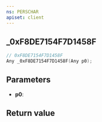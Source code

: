```yaml
---
ns: PERSCHAR
apiset: client
---
```

## _0xF8DE7154F7D1458F

```c
// 0xF8DE7154F7D1458F
Any _0xF8DE7154F7D1458F(Any p0);
```


## Parameters
* **p0**:

## Return value